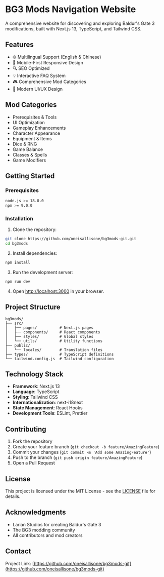# BG3 Mods Navigation Website

A comprehensive website for discovering and exploring Baldur's Gate 3 modifications, built with Next.js 13, TypeScript, and Tailwind CSS.

## Features

- 🌐 Multilingual Support (English & Chinese)
- 📱 Mobile-First Responsive Design
- 🔍 SEO Optimized
- 💡 Interactive FAQ System
- 🎮 Comprehensive Mod Categories
- 🎨 Modern UI/UX Design

## Mod Categories

- Prerequisites & Tools
- UI Optimization
- Gameplay Enhancements
- Character Appearance
- Equipment & Items
- Dice & RNG
- Game Balance
- Classes & Spells
- Game Modifiers

## Getting Started

### Prerequisites

```bash
node.js >= 18.0.0
npm >= 9.0.0
```

### Installation

1. Clone the repository:
```bash
git clone https://github.com/oneisallisone/bg3mods-git.git
cd bg3mods
```

2. Install dependencies:
```bash
npm install
```

3. Run the development server:
```bash
npm run dev
```

4. Open [http://localhost:3000](http://localhost:3000) in your browser.

## Project Structure

```
bg3mods/
├── src/
│   ├── pages/          # Next.js pages
│   ├── components/     # React components
│   ├── styles/         # Global styles
│   └── utils/          # Utility functions
├── public/
│   └── locales/        # Translation files
├── types/              # TypeScript definitions
└── tailwind.config.js  # Tailwind configuration
```

## Technology Stack

- **Framework**: Next.js 13
- **Language**: TypeScript
- **Styling**: Tailwind CSS
- **Internationalization**: next-i18next
- **State Management**: React Hooks
- **Development Tools**: ESLint, Prettier

## Contributing

1. Fork the repository
2. Create your feature branch (`git checkout -b feature/AmazingFeature`)
3. Commit your changes (`git commit -m 'Add some AmazingFeature'`)
4. Push to the branch (`git push origin feature/AmazingFeature`)
5. Open a Pull Request

## License

This project is licensed under the MIT License - see the [LICENSE](LICENSE) file for details.

## Acknowledgments

- Larian Studios for creating Baldur's Gate 3
- The BG3 modding community
- All contributors and mod creators

## Contact

Project Link: [https://github.com/oneisallisone/bg3mods-git](https://github.com/oneisallisone/bg3mods-git)
